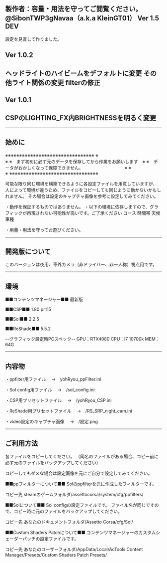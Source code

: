 製作者：容量・用法を守ってご閲覧ください。@SibonTWP3gNavaa（a.k.a KleinGT01）
Ver 1.5 DEV
-------------------------------------------------------------------------
設定を見直して作りました。

Ver 1.0.2
-------------------------------------------------------------------------
ヘッドライトのハイビームをデフォルトに変更
その他ライト関係の変更
filterの修正
-------------------------------------------------------------------------

Ver 1.0.1
-------------------------------------------------------------------------
CSPのLIGHTING_FX内BRIGHTNESSを明るく変更
-------------------------------------------------------------------------

-------------------------------------------------------------------------
始めに
-------------------------------------------------------------------------


※※※※※※※※※※※※※※※※※※※※※※※※※※※※※※※※
※　　　　　　　　　　　　　　　　　　　　　　　　　　　　　　※
※　まず初めに必ず元のデータを保存してから作業をお願いします　※
※　データがおかしくなって保障できません。　　　　　　　　　　※
※　　　　　　　　　　　　　　　　　　　　　　　　　　　　　　※
※※※※※※※※※※※※※※※※※※※※※※※※※※※※※※※※


可能な限り同じ環境を構築できるように各設定ファイルを用意していますが、
人によって環境が違うため、ファイルをコピーしても同じように動かないかもしれません。
その場合は設定のキャプチャ画像を参考に設定してみてください。


・動作を保証するものではありません。
・以下の環境に依存しますので、グラフィックが再現されない可能性が高いです。ご了承ください
コース
時間帯
天候
車種

・用量・用法を守ってお遊びください。

-------------------------------------------------------------------------
開発版について
-------------------------------------------------------------------------
このバージョンは夜用、車外カメラ（非ドライバー、非一人称）視点用です。


-------------------------------------------------------------------------
環境
-------------------------------------------------------------------------

■■コンテンツマネージャー■■
最新版

■■CSP■■
1.80 pr115

■■Sol■■
2.2.5

■■ReShade■■
5.5.2

--グラフィック設定時PCスペック--
GPU：RTX4080
CPU：i7 10700k
MEM：64G

-------------------------------------------------------------------------
内容物
-------------------------------------------------------------------------
・ppfilter用ファイル
　→　yohRyou_ppFilter.ini

・Sol config用ファイル
　→　/sol_config.ini

・CSP用プリセットファイル
　→　/yohRyou_CSP.ini

・ReShade用プリセットファイル
　→　/RS_SRP_night_cam.ini

・video設定のキャプチャ画像
　→　/設定.png

-------------------------------------------------------------------------
ご利用方法
-------------------------------------------------------------------------

各ファイルをコピーしてください。
（同名のファイルがある場合、コピー前に必ず元のファイルをバックアップしてください）

コピーしてもダメな場合は設定画像を元にご自分で設定してみてください。


■■ppフィルターについて■■
Solのppfilterを元に作成したフィルターです。

コピー先
steamのゲームフォルダ/assettocorsa/system/cfg/ppfilters/


■■Solについて■■
Sol configの設定ファイルです。
ファイル名が同じですので、コピー時に元のファイルをバックアップしてください。

コピー先
あなたのドキュメントフォルダ/Assetto Corsa/cfg/Sol/

■■Custom Shaders Patchについて■■
コンテンツマネージャーのカスタムシェーダーパッチの設定ファイルです。

コピー先
あなたのユーザーフォルダ/AppData/Local/AcTools Content Manager/Presets/Custom Shaders Patch Presets/
